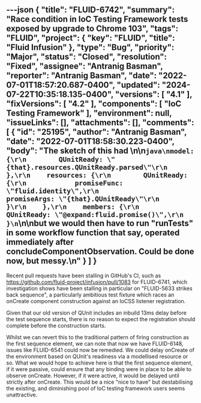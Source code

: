 ---json
{
  "title": "FLUID-6742",
  "summary": "Race condition in IoC Testing Framework tests exposed by upgrade to Chrome 103",
  "tags": "FLUID",
  "project": {
    "key": "FLUID",
    "title": "Fluid Infusion"
  },
  "type": "Bug",
  "priority": "Major",
  "status": "Closed",
  "resolution": "Fixed",
  "assignee": "Antranig Basman",
  "reporter": "Antranig Basman",
  "date": "2022-07-01T18:57:20.687-0400",
  "updated": "2024-07-22T10:35:18.135-0400",
  "versions": [
    "4.1"
  ],
  "fixVersions": [
    "4.2"
  ],
  "components": [
    "IoC Testing Framework"
  ],
  "environment": null,
  "issueLinks": [],
  "attachments": [],
  "comments": [
    {
      "id": "25195",
      "author": "Antranig Basman",
      "date": "2022-07-01T18:58:30.223-0400",
      "body": "The sketch of this had \n\n```java\nmodel: {\r\n        QUnitReady: \"{that}.resources.QUnitReady.parsed\"\r\n    },\r\n    resources: {\r\n        QUnitReady: {\r\n            promiseFunc: \"fluid.identity\",\r\n            promiseArgs: \"{that}.QUnitReady\"\r\n        }\r\n    },\r\n    members: {\r\n        QUnitReady: \"@expand:fluid.promise()\",\r\n    }\n```\n\nbut we would then have to run \"runTests\" in some workflow function that say, operated immediately after concludeComponentObservation. Could be done now, but messy.\n"
    }
  ]
}
---
Recent pull requests have been stalling in GitHub's CI, such as <https://github.com/fluid-project/infusion/pull/1083> for FLUID-6741, which investigation shows have been stalling in particular on "FLUID-5633 strikes back sequence", a particularly ambitious test fixture which races an onCreate component construction against an IoCSS listener registration.

Given that our old version of QUnit includes an inbuild 13ms delay before the test sequence starts, there is no reason to expect the registration should complete before the construction starts.

Whilst we can revert this to the traditional pattern of firing construction as the first sequence element, we can note that now we have FLUID-6148, issues like FLUID-6541 could now be remedied. We could delay onCreate of the environment based on QUnit's readiness via a modellised resource or so. What we would hope to achieve here is that the first sequence element, if it were passive, could ensure that any binding were in place to be able to observe onCreate. However, if it were active, it would be delayed until strictly after onCreate. This would be a nice "nice to have" but destabilising the existing, and diminishing pool of IoC testing framework users seems unattractive.

        